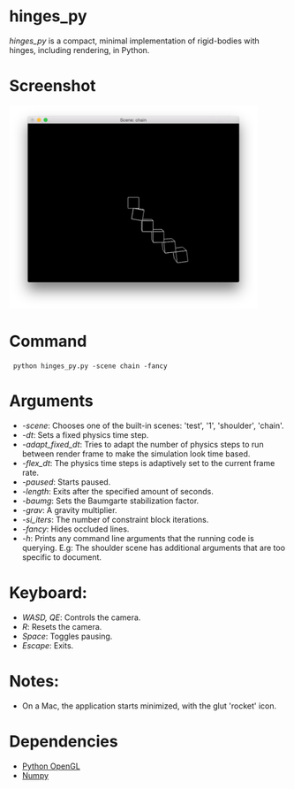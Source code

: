 # hinges_py
*hinges_py* is a compact, minimal implementation of rigid-bodies with hinges, including rendering, in Python.

# Screenshot
<img src="hinges_py_chain.png" width="450">


# Command
```
 python hinges_py.py -scene chain -fancy
```

# Arguments
 - *-scene*: Chooses one of the built-in scenes: 'test', '1', 'shoulder', 'chain'.
 - *-dt*: Sets a fixed physics time step.
 - *-adapt_fixed_dt*: Tries to adapt the number of physics steps to run between render frame to make the simulation look time based.
 - *-flex_dt*: The physics time steps is adaptively set to the current frame rate.
 - *-paused*: Starts paused.
 - *-length*: Exits after the specified amount of seconds.
 - *-baumg*: Sets the Baumgarte stabilization factor.
 - *-grav*: A gravity multiplier.
 - *-si_iters*: The number of constraint block iterations.
 - *-fancy*: Hides occluded lines.
 - *-h*: Prints any command line arguments that the running code is querying. E.g: The shoulder scene has additional arguments that are too specific to document.

# Keyboard:
 - *WASD, QE*: Controls the camera.
 - *R*: Resets the camera.
 - *Space*: Toggles pausing.
 - *Escape*: Exits.

#  Notes:
 -  On a Mac, the application starts minimized, with the glut 'rocket' icon.

# Dependencies
 - [Python OpenGL](http://pyopengl.sourceforge.net/documentation/installation.html)
 - [Numpy](http://docs.scipy.org/doc/numpy-1.10.1/user/install.html#id4)
